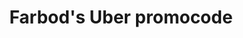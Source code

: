 ---
layout: code
type: code
title: Farbod's Uber promocode
permalink: /farbod/uber/
username: farbod
company: uber
---